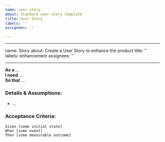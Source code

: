 ```yaml
---
name: user story
about: Standard user story template
title: User Story
labels: ''
assignees: ''

---
```


---
name: Story
about: Create a User Story to enhance the product
title: ''
labels: enhancement
assignees: ''

---

**As a** ...  
**I need** ...  
**So that** ...  

### Details & Assumptions: 
* ...

### Acceptance Criteria:

```gherkin
Given [some initial state]
When [some event]
Then [some measurable outcome]
```
